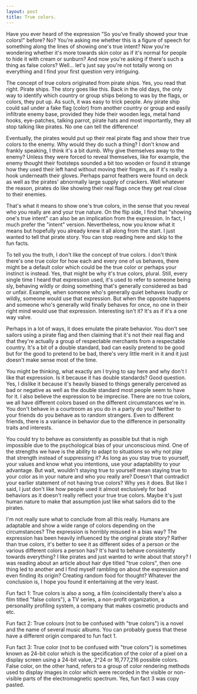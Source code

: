 ```yaml
---
layout: post
title: True colors.
---
```


Have you ever heard of the expression "So you've finally showed your true colors!" before? No? You're asking me whether this is a figure of speech for something along the lines of showing one's true intent? Now you're wondering whether it's more towards skin color as if it's normal for people to hide it with cream or sunburn? And now you're asking if there's such a thing as false colors? Well... let's just say you're not totally wrong on everything and I find your first question very intriguing.

The concept of true colors originated from pirate ships. Yes, you read that right. Pirate ships. The story goes like this. Back in the old days, the only way to identify which country or group ships belong to was by the flags, or colors, they put up. As such, it was easy to trick people. Any pirate ship could sail under a fake flag (color) from another country or group and easily infiltrate enemy base, provided they hide their wooden legs, metal hand hooks, eye-patches, talking parrot, pirate hats and most importantly, they all stop talking like pirates. No one can tell the difference! 

Eventually, the pirates would put up their real pirate flag and show their true colors to the enemy. Why would they do such a thing? I don't know and frankly speaking, I think it's a bit dumb. Why give themselves away to the enemy? Unless they were forced to reveal themselves, like for example, the enemy thought their footsteps sounded a bit too wooden or found it strange how they used their left hand without moving their fingers, as if it's really a hook underneath their gloves. Perhaps parrot feathers were found on deck as well as the pirates' abnormally large supply of crackers. Well whatever the reason, pirates do like showing their real flags once they get real close to their enemies.

That's what it means to show one's true colors, in the sense that you reveal who you really are and your true nature. On the flip side, I find that "showing one's true intent" can also be an implication from the expression. In fact, I much prefer the "intent" version. Nevertheless, now you know what it means but hopefully you already knew it all along from the start. I just wanted to tell that pirate story. You can stop reading here and skip to the fun facts.

To tell you the truth, I don't like the concept of true colors. I don't think there's one true color for how each and every one of us behaves, there might be a default color which could be the true color or perhaps your instinct is instead. Yes, that might be why it's true colors, plural. Still, every single time I heard that expression used, it's used to refer to someone being sly, behaving wildly or doing something that's generally considered as bad or unfair. Example, when someone who's generally quiet behaves loudly or wildly, someone would use that expression. But when the opposite happens and someone who's generally wild finally behaves for once, no one in their right mind would use that expression. Interesting isn't it? It's as if it's a one way valve. 

Perhaps in a lot of ways, it does emulate the pirate behavior. You don't see sailors using a pirate flag and then claiming that it's not their real flag and that they're actually a group of respectable merchants from a respectable country. It's a bit of a double standard, bad can easily pretend to be good but for the good to pretend to be bad, there's very little merit in it and it just doesn't make sense most of the time.

You might be thinking, what exactly am I trying to say here and why don't I like that expression. Is it because it has double standards? Good question. Yes, I dislike it because it's heavily biased to things generally perceived as bad or negative as well as the double standard most people seem to have for it. I also believe the expression to be imprecise. There are no true colors, we all have different colors based on the different circumstances we're in. You don't behave in a courtroom as you do in a party do you? Neither to your friends do you behave as to random strangers. Even to different friends, there is a variance in behavior due to the difference in personality traits and interests. 

You could try to behave as consistently as possible but that is nigh impossible due to the psychological bias of your unconscious mind. One of the strengths we have is the ability to adapt to situations so why not play that strength instead of suppressing it? As long as you stay true to yourself, your values and know what you intentions, use your adaptability to your advantage. But wait, wouldn't staying true to yourself mean staying true to your color as in your nature and who you really are? Doesn't that contradict your earlier statement of not having true colors? Why yes it does. But like I said, I just don't like how people used it almost exclusively for bad behaviors as it doesn't really reflect your true true colors. Maybe it's just human nature to make that assumption just like what sailors did to the pirates.

I'm not really sure what to conclude from all this really. Humans are adaptable and show a wide range of colors depending on the circumstances? The expression is horribly misused in a bias way? The expression has been heavily influenced by the original pirate story? Rather than true colors, it's better to see it as different sides of a person or the various different colors a person has? It's hard to behave consistently towards everything? I like pirates and just wanted to write about that story? I was reading about an article about hair dye titled "true colors", then one thing led to another and I find myself rambling on about the expression and even finding its origin? Creating random food for thought? Whatever the conclusion is, I hope you found it entertaining at the very least.

Fun fact 1: True colors is also a song, a film (coincidentally there's also a film titled "false colors"), a TV series, a non-profit organization, a personality profiling system, a company that makes cosmetic products and etc.

Fun fact 2: True colours (not to be confused with "true colors") is a novel and the name of several music albums. You can probably guess that these have a different origin compared to fun fact 1.

Fun fact 3: True color (not to be confused with "true colors") is sometimes known as 24-bit color which is the specification of the color of a pixel on a display screen using a 24-bit value, 2^24 or 16,777,216 possible colors. False color, on the other hand, refers to a group of color rendering methods used to display images in color which were recorded in the visible or non-visible parts of the electromagnetic spectrum. Yes, fun fact 3 was copy pasted.